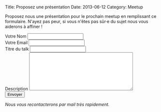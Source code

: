 Title: Proposez une présentation
Date: 2013-06-12
Category: Meetup

Proposez nous une présentation pour le prochain meetup en remplissant ce formulaire. N'ayez pas peur, si vous n'êtes pas sûr·e du sujet nous vous aiderons à affiner !

<form name="submit_a_talk" method="POST" data-netlify="true" netlify-honeypot="last_name" class="pure-form pure-form-stacked">
  <div class="">
    <label for="name">Votre Nom</label>
    <input name="name" type="text" id="name">
  </div>

  <div class="">
    <label for="mail">Votre Email</label>
    <input name="mail" type="text" id="mail">
  </div>

  <div class="">
    <label for="title">Titre du talk</label>
    <input name="title" type="text" id="title">
  </div>

  <div class="">
    <label for="description">Description</label>
    <textarea name="description" id="description" rows="8" cols="40"></textarea>
  </div>

  <input style="display:none;" name="last_name" />

  <input type="submit" value="Envoyer" class="pure-button pure-button-primary">
</form>

_Nous vous recontacterons par mail très rapidement._

